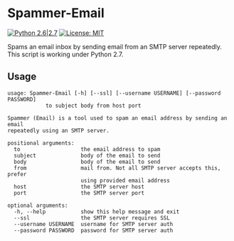 # Spammer-Email
[![Python 2.6|2.7](https://img.shields.io/badge/python-2.6|2.7-yellow.svg)](https://www.python.org/) [![License: MIT](https://img.shields.io/badge/License-MIT-yellow.svg)](https://raw.githubusercontent.com/p4kl0nc4t/Spammer-Email/master/LICENSE)

Spams an email inbox by sending email from an SMTP server repeatedly. This script is working under Python 2.7.

## Usage
```
usage: Spammer-Email [-h] [--ssl] [--username USERNAME] [--password PASSWORD]
            to subject body from host port

Spammer (Email) is a tool used to spam an email address by sending an email
repeatedly using an SMTP server.

positional arguments:
  to                   the email address to spam
  subject              body of the email to send
  body                 body of the email to send
  from                 mail from. Not all SMTP server accepts this, prefer
                       using provided email address
  host                 the SMTP server host
  port                 the SMTP server port

optional arguments:
  -h, --help           show this help message and exit
  --ssl                the SMTP server requires SSL
  --username USERNAME  username for SMTP server auth
  --password PASSWORD  password for SMTP server auth
```
